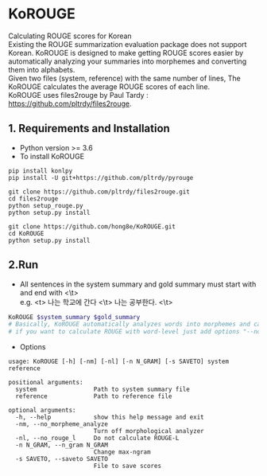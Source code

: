 # KoROUGE
Calculating ROUGE scores for Korean \
Existing the ROUGE summarization evaluation package does not support Korean.
KoROUGE is designed to make getting ROUGE scores easier by automatically analyzing your summaries into morphemes and converting them into alphabets. \
Given two files (system, reference) with the same number of lines, The KoROUGE calculates the average ROUGE scores of each line. \
KoROUGE uses files2rouge by Paul Tardy : <https://github.com/pltrdy/files2rouge>.

## 1. Requirements and Installation
* Python version >= 3.6
* To install KoROUGE
```
pip install konlpy
pip install -U git+https://github.com/pltrdy/pyrouge

git clone https://github.com/pltrdy/files2rouge.git     
cd files2rouge
python setup_rouge.py
python setup.py install

git clone https://github.com/hong8e/KoROUGE.git
cd KoROUGE
python setup.py install
```

## 2.Run
* All sentences in the system summary and gold summary must start with <t> and end with <\t> \
  e.g. \<t> 나는 학교에 간다 <\t> <t> 나는 공부한다. <\t>
```bash
KoROUGE $system_summary $gold_summary
# Basically, KoROUGE automatically analyzes words into morphemes and calcuate ROUGE scores,
# if you want to calculate ROUGE with word-level just add options "--no_morpheme_analyze".
```
* Options
```
usage: KoROUGE [-h] [-nm] [-nl] [-n N_GRAM] [-s SAVETO] system reference

positional arguments:
  system                Path to system summary file
  reference             Path to reference file

optional arguments:
  -h, --help            show this help message and exit
  -nm, --no_morpheme_analyze
                        Turn off morphological analyzer
  -nl, --no_rouge_l     Do not calculate ROUGE-L
  -n N_GRAM, --n_gram N_GRAM
                        Change max-ngram
  -s SAVETO, --saveto SAVETO
                        File to save scores
```
